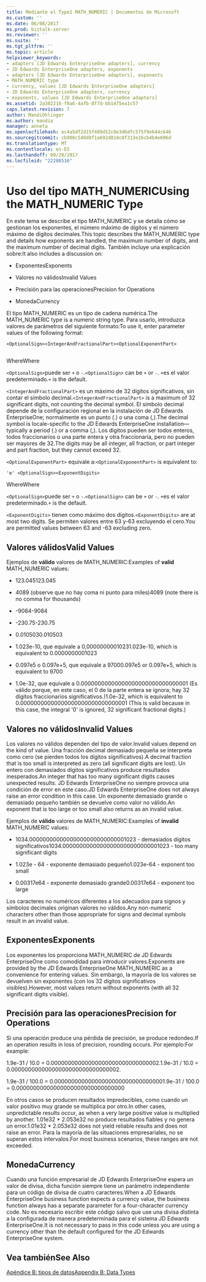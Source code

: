 ```yaml
---
title: Mediante el Type1 MATH_NUMERIC | Documentos de Microsoft
ms.custom: ''
ms.date: 06/08/2017
ms.prod: biztalk-server
ms.reviewer: ''
ms.suite: ''
ms.tgt_pltfrm: ''
ms.topic: article
helpviewer_keywords:
- adapters [JD Edwards EnterpriseOne adapters], currency
- JD Edwards EnterpriseOne adapters, exponents
- adapters [JD Edwards EnterpriseOne adapters], exponents
- MATH_NUMERIC type
- currency, values [JD Edwards EnterpriseOne adapters]
- JD Edwards EnterpriseOne adapters, currency
- exponents, values [JD Edwards EnterpriseOne adapters]
ms.assetid: 2a302216-f0a6-4afb-8f7d-bb1475ea1c57
caps.latest.revision: 7
author: MandiOhlinger
ms.author: mandia
manager: anneta
ms.openlocfilehash: ec4a5df2d15f489d52c8e3d6dfc575f9e644c646
ms.sourcegitcommit: cb908c540d8f1a692d01dc8f313e16cb4b4e696d
ms.translationtype: MT
ms.contentlocale: es-ES
ms.lasthandoff: 09/20/2017
ms.locfileid: "22288516"
---
```

# <a name="using-the-mathnumeric-type"></a><span data-ttu-id="3de2c-102">Uso del tipo MATH_NUMERIC</span><span class="sxs-lookup"><span data-stu-id="3de2c-102">Using the MATH_NUMERIC Type</span></span>
<span data-ttu-id="3de2c-103">En este tema se describe el tipo MATH_NUMERIC y se detalla cómo se gestionan los exponentes, el número máximo de dígitos y el número máximo de dígitos decimales.</span><span class="sxs-lookup"><span data-stu-id="3de2c-103">This topic describes the MATH_NUMERIC type and details how exponents are handled, the maximum number of digits, and the maximum number of decimal digits.</span></span> <span data-ttu-id="3de2c-104">También incluye una explicación sobre:</span><span class="sxs-lookup"><span data-stu-id="3de2c-104">It also includes a discussion on:</span></span>  
  
-   <span data-ttu-id="3de2c-105">Exponentes</span><span class="sxs-lookup"><span data-stu-id="3de2c-105">Exponents</span></span>  
  
-   <span data-ttu-id="3de2c-106">Valores no válidos</span><span class="sxs-lookup"><span data-stu-id="3de2c-106">Invalid Values</span></span>  
  
-   <span data-ttu-id="3de2c-107">Precisión para las operaciones</span><span class="sxs-lookup"><span data-stu-id="3de2c-107">Precision for Operations</span></span>  
  
-   <span data-ttu-id="3de2c-108">Moneda</span><span class="sxs-lookup"><span data-stu-id="3de2c-108">Currency</span></span>  
  
 <span data-ttu-id="3de2c-109">El tipo MATH_NUMERIC es un tipo de cadena numérica.</span><span class="sxs-lookup"><span data-stu-id="3de2c-109">The MATH_NUMERIC type is a numeric string type.</span></span> <span data-ttu-id="3de2c-110">Para usarlo, introduzca valores de parámetros del siguiente formato:</span><span class="sxs-lookup"><span data-stu-id="3de2c-110">To use it, enter parameter values of the following format:</span></span>  
  
```  
<OptionalSign><IntegerAndFractionalPart><OptionalExponentPart>  
  
```  
  
 <span data-ttu-id="3de2c-111">Where</span><span class="sxs-lookup"><span data-stu-id="3de2c-111">Where</span></span>  
  
 <span data-ttu-id="3de2c-112">`<OptionalSign>`puede ser `+` o `-`.</span><span class="sxs-lookup"><span data-stu-id="3de2c-112">`<OptionalSign>` can be `+` or `-`.</span></span> <span data-ttu-id="3de2c-113">`+`es el valor predeterminado.</span><span class="sxs-lookup"><span data-stu-id="3de2c-113">`+` is the default.</span></span>  
  
 <span data-ttu-id="3de2c-114">`<IntegerAndFractionalPart>` es un máximo de 32 dígitos significativos, sin contar el símbolo decimal.</span><span class="sxs-lookup"><span data-stu-id="3de2c-114">`<IntegerAndFractionalPart>` is a maximum of 32 significant digits, not counting the decimal symbol.</span></span> <span data-ttu-id="3de2c-115">El símbolo decimal depende de la configuración regional en la instalación de JD Edwards EnterpriseOne; normalmente es un punto (.) o una coma (,).</span><span class="sxs-lookup"><span data-stu-id="3de2c-115">The decimal symbol is locale-specific to the JD Edwards EnterpriseOne installation—typically a period (.) or a comma (,).</span></span> <span data-ttu-id="3de2c-116">Los dígitos pueden ser todos enteros, todos fraccionarios o una parte entera y otra fraccionaria, pero no pueden ser mayores de 32.</span><span class="sxs-lookup"><span data-stu-id="3de2c-116">The digits may be all integer, all fraction, or part integer and part fraction, but they cannot exceed 32.</span></span>  
  
 <span data-ttu-id="3de2c-117">`<OptionalExponentPart>` equivale a:</span><span class="sxs-lookup"><span data-stu-id="3de2c-117">`<OptionalExponentPart>` is equivalent to:</span></span>  
  
```  
'e' <OptionalSign><ExponentDigits>  
```  
  
 <span data-ttu-id="3de2c-118">Where</span><span class="sxs-lookup"><span data-stu-id="3de2c-118">Where</span></span>  
  
 <span data-ttu-id="3de2c-119">`<OptionalSign>`puede ser `+` o `-`.</span><span class="sxs-lookup"><span data-stu-id="3de2c-119">`<OptionalSign>` can be `+` or `-`.</span></span> <span data-ttu-id="3de2c-120">`+`es el valor predeterminado.</span><span class="sxs-lookup"><span data-stu-id="3de2c-120">`+` is the default.</span></span>  
  
 <span data-ttu-id="3de2c-121">`<ExponentDigits>` tienen como máximo dos dígitos.</span><span class="sxs-lookup"><span data-stu-id="3de2c-121">`<ExponentDigits>` are at most two digits.</span></span> <span data-ttu-id="3de2c-122">Se permiten valores entre 63 y-63 excluyendo el cero.</span><span class="sxs-lookup"><span data-stu-id="3de2c-122">You are permitted values between 63 and -63 excluding zero.</span></span>  
  
## <a name="valid-values"></a><span data-ttu-id="3de2c-123">Valores válidos</span><span class="sxs-lookup"><span data-stu-id="3de2c-123">Valid Values</span></span>  
 <span data-ttu-id="3de2c-124">Ejemplos de **válido** valores de MATH_NUMERIC:</span><span class="sxs-lookup"><span data-stu-id="3de2c-124">Examples of **valid** MATH_NUMERIC values:</span></span>  
  
-   <span data-ttu-id="3de2c-125">123.045</span><span class="sxs-lookup"><span data-stu-id="3de2c-125">123.045</span></span>  
  
-   <span data-ttu-id="3de2c-126">4089 (observe que no hay coma ni punto para miles)</span><span class="sxs-lookup"><span data-stu-id="3de2c-126">4089 (note there is no comma for thousands)</span></span>  
  
-   <span data-ttu-id="3de2c-127">-9084</span><span class="sxs-lookup"><span data-stu-id="3de2c-127">-9084</span></span>  
  
-   <span data-ttu-id="3de2c-128">-230.75</span><span class="sxs-lookup"><span data-stu-id="3de2c-128">-230.75</span></span>  
  
-   <span data-ttu-id="3de2c-129">0.010503</span><span class="sxs-lookup"><span data-stu-id="3de2c-129">0.010503</span></span>  
  
-   <span data-ttu-id="3de2c-130">1.023e-10, que equivale a 0,0000000001023</span><span class="sxs-lookup"><span data-stu-id="3de2c-130">1.023e-10, which is equivalent to 0.0000000001023</span></span>  
  
-   <span data-ttu-id="3de2c-131">0.097e5 o 0.097e+5, que equivale a 9700</span><span class="sxs-lookup"><span data-stu-id="3de2c-131">0.097e5 or 0.097e+5, which is equivalent to 9700</span></span>  
  
-   <span data-ttu-id="3de2c-132">1.0e-32, que equivale a 0.00000000000000000000000000000001 (Es válido porque, en este caso, el 0 de la parte entera se ignora; hay 32 dígitos fraccionarios significativos.)</span><span class="sxs-lookup"><span data-stu-id="3de2c-132">1.0e-32, which is equivalent to 0.00000000000000000000000000000001 (This is valid because in this case, the integral '0' is ignored, 32 significant fractional digits.)</span></span>  
  
## <a name="invalid-values"></a><span data-ttu-id="3de2c-133">Valores no válidos</span><span class="sxs-lookup"><span data-stu-id="3de2c-133">Invalid Values</span></span>  
 <span data-ttu-id="3de2c-134">Los valores no válidos dependen del tipo de valor.</span><span class="sxs-lookup"><span data-stu-id="3de2c-134">Invalid values depend on the kind of value.</span></span> <span data-ttu-id="3de2c-135">Una fracción decimal demasiado pequeña se interpreta como cero (se pierden todos los dígitos significativos).</span><span class="sxs-lookup"><span data-stu-id="3de2c-135">A decimal fraction that is too small is interpreted as zero (all significant digits are lost).</span></span> <span data-ttu-id="3de2c-136">Un entero con demasiados dígitos significativos produce resultados inesperados.</span><span class="sxs-lookup"><span data-stu-id="3de2c-136">An integer that has too many significant digits causes unexpected results.</span></span> <span data-ttu-id="3de2c-137">JD Edwards EnterpriseOne no siempre provoca una condición de error en este caso.</span><span class="sxs-lookup"><span data-stu-id="3de2c-137">JD Edwards EnterpriseOne does not always raise an error condition in this case.</span></span> <span data-ttu-id="3de2c-138">Un exponente demasiado grande o demasiado pequeño también se devuelve como valor no válido.</span><span class="sxs-lookup"><span data-stu-id="3de2c-138">An exponent that is too large or too small also returns as an invalid value.</span></span>  
  
 <span data-ttu-id="3de2c-139">Ejemplos de **válido** valores de MATH_NUMERIC:</span><span class="sxs-lookup"><span data-stu-id="3de2c-139">Examples of **invalid** MATH_NUMERIC values:</span></span>  
  
-   <span data-ttu-id="3de2c-140">1034.00000000000000000000000000001023 - demasiados dígitos significativos</span><span class="sxs-lookup"><span data-stu-id="3de2c-140">1034.00000000000000000000000000001023 - too many significant digits</span></span>  
  
-   <span data-ttu-id="3de2c-141">1.023e - 64 - exponente demasiado pequeño</span><span class="sxs-lookup"><span data-stu-id="3de2c-141">1.023e-64 - exponent too small</span></span>  
  
-   <span data-ttu-id="3de2c-142">0.00317e64 - exponente demasiado grande</span><span class="sxs-lookup"><span data-stu-id="3de2c-142">0.00317e64 - exponent too large</span></span>  
  
 <span data-ttu-id="3de2c-143">Los caracteres no numéricos diferentes a los adecuados para signos y símbolos decimales originan valores no válidos.</span><span class="sxs-lookup"><span data-stu-id="3de2c-143">Any non-numeric characters other than those appropriate for signs and decimal symbols result in an invalid value.</span></span>  
  
## <a name="exponents"></a><span data-ttu-id="3de2c-144">Exponentes</span><span class="sxs-lookup"><span data-stu-id="3de2c-144">Exponents</span></span>  
 <span data-ttu-id="3de2c-145">Los exponentes los proporciona MATH_NUMERIC de JD Edwards EnterpriseOne como comodidad para introducir valores.</span><span class="sxs-lookup"><span data-stu-id="3de2c-145">Exponents are provided by the JD Edwards EnterpriseOne MATH_NUMERIC as a convenience for entering values.</span></span> <span data-ttu-id="3de2c-146">Sin embargo, la mayoría de los valores se devuelven sin exponentes (con los 32 dígitos significativos visibles).</span><span class="sxs-lookup"><span data-stu-id="3de2c-146">However, most values return without exponents (with all 32 significant digits visible).</span></span>  
  
## <a name="precision-for-operations"></a><span data-ttu-id="3de2c-147">Precisión para las operaciones</span><span class="sxs-lookup"><span data-stu-id="3de2c-147">Precision for Operations</span></span>  
 <span data-ttu-id="3de2c-148">Si una operación produce una pérdida de precisión, se produce redondeo.</span><span class="sxs-lookup"><span data-stu-id="3de2c-148">If an operation results in loss of precision, rounding occurs.</span></span> <span data-ttu-id="3de2c-149">Por ejemplo:</span><span class="sxs-lookup"><span data-stu-id="3de2c-149">For example:</span></span>  
  
 <span data-ttu-id="3de2c-150">1.9e-31 / 10.0 = 0.00000000000000000000000000000002.</span><span class="sxs-lookup"><span data-stu-id="3de2c-150">1.9e-31 / 10.0 = 0.00000000000000000000000000000002.</span></span>  
  
 <span data-ttu-id="3de2c-151">1.9e-31 / 100.0 = 0.00000000000000000000000000000000</span><span class="sxs-lookup"><span data-stu-id="3de2c-151">1.9e-31 / 100.0 = 0.00000000000000000000000000000000</span></span>  
  
 <span data-ttu-id="3de2c-152">En otros casos se producen resultados impredecibles, como cuando un valor positivo muy grande se multiplica por otro.</span><span class="sxs-lookup"><span data-stu-id="3de2c-152">In other cases, unpredictable results occur, as when a very large positive value is multiplied by another.</span></span> <span data-ttu-id="3de2c-153">1.01e32 \* 2.053e32 no produce resultados fiables y no genera un error.</span><span class="sxs-lookup"><span data-stu-id="3de2c-153">1.01e32 \* 2.053e32 does not yield reliable results and does not raise an error.</span></span> <span data-ttu-id="3de2c-154">Para la mayoría de las situaciones empresariales, no se superan estos intervalos.</span><span class="sxs-lookup"><span data-stu-id="3de2c-154">For most business scenarios, these ranges are not exceeded.</span></span>  
  
## <a name="currency"></a><span data-ttu-id="3de2c-155">Moneda</span><span class="sxs-lookup"><span data-stu-id="3de2c-155">Currency</span></span>  
 <span data-ttu-id="3de2c-156">Cuando una función empresarial de JD Edwards EnterpriseOne espera un valor de divisa, dicha función siempre tiene un parámetro independiente para un código de divisa de cuatro caracteres.</span><span class="sxs-lookup"><span data-stu-id="3de2c-156">When a JD Edwards EnterpriseOne business function expects a currency value, the business function always has a separate parameter for a four-character currency code.</span></span> <span data-ttu-id="3de2c-157">No es necesario escribir este código salvo que use una divisa distinta a la configurada de manera predeterminada para el sistema JD Edwards EnterpriseOne.</span><span class="sxs-lookup"><span data-stu-id="3de2c-157">It is not necessary to pass in this code unless you are using a currency other than the default configured for the JD Edwards EnterpriseOne system.</span></span>  
  
## <a name="see-also"></a><span data-ttu-id="3de2c-158">Vea también</span><span class="sxs-lookup"><span data-stu-id="3de2c-158">See Also</span></span>  
 [<span data-ttu-id="3de2c-159">Apéndice B: tipos de datos</span><span class="sxs-lookup"><span data-stu-id="3de2c-159">Appendix B: Data Types</span></span>](../core/appendix-b-data-types.md)